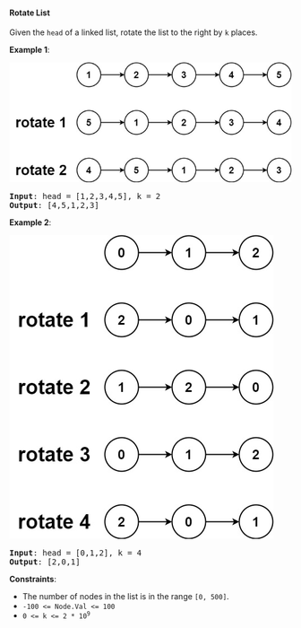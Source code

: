 #### Rotate List
Given the `head` of a linked list, rotate the list to the right by `k` places.

**Example 1**:

![](example_1.jpg)
<pre><b>Input</b>: head = [1,2,3,4,5], k = 2
<b>Output</b>: [4,5,1,2,3]
</pre>

**Example 2**:

![](example_2.jpg)
<pre><b>Input</b>: head = [0,1,2], k = 4
<b>Output</b>: [2,0,1]
</pre>

**Constraints**:
*   The number of nodes in the list is in the range  `[0, 500]`.
*  `-100 <= Node.Val <= 100`
* <code>0 <= k <= 2 * 10<sup>9</sup></code>
